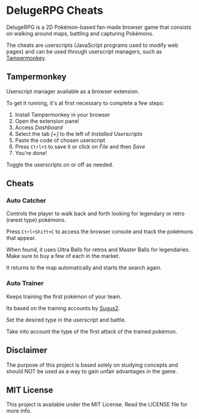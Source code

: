 # DelugeRPG Cheats

DelugeRPG is a 2D Pokémon-based fan-made browser game that consists on walking around maps, battling and capturing Pokémons.

The cheats are userscripts (JavaScript programs used to modify web pages) and can be used through userscript managers, such as [Tampermonkey](https://www.tampermonkey.net/).

## Tampermonkey

Userscript manager available as a browser extension.

To get it running, it's at first necessary to complete a few steps:

1. Install Tampermonkey in your browser
2. Open the extension panel
3. Access *Dashboard*
4. Select the tab *[+]* to the left of *Installed Userscripts*
5. Paste the code of chosen userscript
6. Press `Ctrl+S` to save it or click on *File* and then *Save*
7. You're done!

Toggle the userscripts on or off as needed.

## Cheats

### Auto Catcher

Controls the player to walk back and forth looking for legendary or retro (rarest type) pokémons.

Press `Ctrl+Shift+C` to access the browser console and track the pokémons that appear.

When found, it uses Ultra Balls for retros and Master Balls for legendaries. Make sure to buy a few of each in the market.

It returns to the map automatically and starts the search again.

### Auto Trainer

Keeps training the first pokémon of your team.

Its based on the training accounts by [Sugus2](https://www.delugerpg.net/viewtopic.php?t=6).

Set the desired type in the userscript and battle.

Take into account the type of the first attack of the trained pokémon.

## Disclaimer

The purpose of this project is based solely on studying concepts and should NOT be used as a way to gain unfair advantages in the game.

## MIT License

This project is available under the MIT License. Read the LICENSE file for more info.